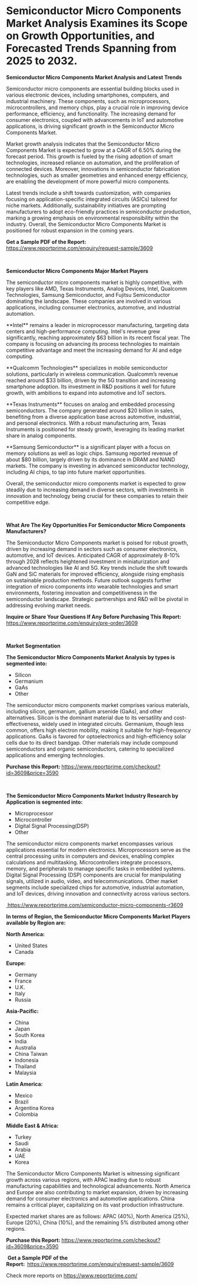 <p><h1>Semiconductor Micro Components Market Analysis Examines its Scope on Growth Opportunities, and Forecasted Trends Spanning from 2025 to 2032.</h1></p><p><strong>Semiconductor Micro Components Market Analysis and Latest Trends</strong></p>
<p><p>Semiconductor micro components are essential building blocks used in various electronic devices, including smartphones, computers, and industrial machinery. These components, such as microprocessors, microcontrollers, and memory chips, play a crucial role in improving device performance, efficiency, and functionality. The increasing demand for consumer electronics, coupled with advancements in IoT and automotive applications, is driving significant growth in the Semiconductor Micro Components Market.</p><p>Market growth analysis indicates that the Semiconductor Micro Components Market is expected to grow at a CAGR of 6.50% during the forecast period. This growth is fueled by the rising adoption of smart technologies, increased reliance on automation, and the proliferation of connected devices. Moreover, innovations in semiconductor fabrication technologies, such as smaller geometries and enhanced energy efficiency, are enabling the development of more powerful micro components. </p><p>Latest trends include a shift towards customization, with companies focusing on application-specific integrated circuits (ASICs) tailored for niche markets. Additionally, sustainability initiatives are prompting manufacturers to adopt eco-friendly practices in semiconductor production, marking a growing emphasis on environmental responsibility within the industry. Overall, the Semiconductor Micro Components Market is positioned for robust expansion in the coming years.</p></p>
<p><strong>Get a Sample PDF of the Report:&nbsp;</strong> <a href="https://www.reportprime.com/enquiry/request-sample/3609?utm_campaign=3556&utm_medium=2&utm_source=Github&utm_content=ia&utm_term=18032025&utm_id=semiconductor-micro-components">https://www.reportprime.com/enquiry/request-sample/3609</a></p>
<p>&nbsp;</p>
<p><strong>Semiconductor Micro Components Major Market Players</strong></p>
<p><p>The semiconductor micro components market is highly competitive, with key players like AMD, Texas Instruments, Analog Devices, Intel, Qualcomm Technologies, Samsung Semiconductor, and Fujitsu Semiconductor dominating the landscape. These companies are involved in various applications, including consumer electronics, automotive, and industrial automation.</p><p>**Intel** remains a leader in microprocessor manufacturing, targeting data centers and high-performance computing. Intel's revenue grew significantly, reaching approximately $63 billion in its recent fiscal year. The company is focusing on advancing its process technologies to maintain competitive advantage and meet the increasing demand for AI and edge computing.</p><p>**Qualcomm Technologies** specializes in mobile semiconductor solutions, particularly in wireless communication. Qualcomm’s revenue reached around $33 billion, driven by the 5G transition and increasing smartphone adoption. Its investment in R&D positions it well for future growth, with ambitions to expand into automotive and IoT sectors.</p><p>**Texas Instruments** focuses on analog and embedded processing semiconductors. The company generated around $20 billion in sales, benefiting from a diverse application base across automotive, industrial, and personal electronics. With a robust manufacturing arm, Texas Instruments is positioned for steady growth, leveraging its leading market share in analog components.</p><p>**Samsung Semiconductor** is a significant player with a focus on memory solutions as well as logic chips. Samsung reported revenue of about $80 billion, largely driven by its dominance in DRAM and NAND markets. The company is investing in advanced semiconductor technology, including AI chips, to tap into future market opportunities.</p><p>Overall, the semiconductor micro components market is expected to grow steadily due to increasing demand in diverse sectors, with investments in innovation and technology being crucial for these companies to retain their competitive edge.</p></p>
<p>&nbsp;</p>
<p><strong>What Are The Key Opportunities For Semiconductor Micro Components Manufacturers?</strong></p>
<p><p>The Semiconductor Micro Components market is poised for robust growth, driven by increasing demand in sectors such as consumer electronics, automotive, and IoT devices. Anticipated CAGR of approximately 8-10% through 2028 reflects heightened investment in miniaturization and advanced technologies like AI and 5G. Key trends include the shift towards GaN and SiC materials for improved efficiency, alongside rising emphasis on sustainable production methods. Future outlook suggests further integration of micro components into wearable technologies and smart environments, fostering innovation and competitiveness in the semiconductor landscape. Strategic partnerships and R&D will be pivotal in addressing evolving market needs.</p></p>
<p><strong>Inquire or Share Your Questions If Any Before Purchasing This Report:</strong> <a href="https://www.reportprime.com/enquiry/pre-order/3609?utm_campaign=3556&utm_medium=2&utm_source=Github&utm_content=ia&utm_term=18032025&utm_id=semiconductor-micro-components">https://www.reportprime.com/enquiry/pre-order/3609</a></p>
<p>&nbsp;</p>
<p><strong>Market Segmentation</strong></p>
<p><strong>The Semiconductor Micro Components Market Analysis by types is segmented into:</strong></p>
<p><ul><li>Silicon</li><li>Germanium</li><li>GaAs</li><li>Other</li></ul></p>
<p><p>The semiconductor micro components market comprises various materials, including silicon, germanium, gallium arsenide (GaAs), and other alternatives. Silicon is the dominant material due to its versatility and cost-effectiveness, widely used in integrated circuits. Germanium, though less common, offers high electron mobility, making it suitable for high-frequency applications. GaAs is favored for optoelectronics and high-efficiency solar cells due to its direct bandgap. Other materials may include compound semiconductors and organic semiconductors, catering to specialized applications and emerging technologies.</p></p>
<p><strong>Purchase this Report:&nbsp;</strong><a href="https://www.reportprime.com/checkout?id=3609&price=3590&utm_campaign=3556&utm_medium=2&utm_source=Github&utm_content=ia&utm_term=18032025&utm_id=semiconductor-micro-components">https://www.reportprime.com/checkout?id=3609&price=3590</a></p>
<p>&nbsp;</p>
<p><strong>The Semiconductor Micro Components Market Industry Research by Application is segmented into:</strong></p>
<p><ul><li>Microprocessor</li><li>Microcontroller</li><li>Digital Signal Processing(DSP)</li><li>Other</li></ul></p>
<p><p>The semiconductor micro components market encompasses various applications essential for modern electronics. Microprocessors serve as the central processing units in computers and devices, enabling complex calculations and multitasking. Microcontrollers integrate processors, memory, and peripherals to manage specific tasks in embedded systems. Digital Signal Processing (DSP) components are crucial for manipulating signals, utilized in audio, video, and telecommunications. Other market segments include specialized chips for automotive, industrial automation, and IoT devices, driving innovation and connectivity across various sectors.</p></p>
<p><a href="https://www.reportprime.com/semiconductor-micro-components-r3609?utm_campaign=3556&utm_medium=2&utm_source=Github&utm_content=ia&utm_term=18032025&utm_id=semiconductor-micro-components">&nbsp;https://www.reportprime.com/semiconductor-micro-components-r3609</a></p>
<p><strong>In terms of Region, the Semiconductor Micro Components Market Players available by Region are:</strong></p>
<p>
    <p> <strong> North America: </strong>
        <ul>
            <li>United States</li>
            <li>Canada</li>
        </ul>
        </p> 
    <p> <strong> Europe: </strong>
        <ul>
            <li>Germany</li>
            <li>France</li>
            <li>U.K.</li>
            <li>Italy</li>
            <li>Russia</li>
        </ul>
        </p> 
    <p> <strong> Asia-Pacific: </strong>
        <ul>
            <li>China</li>
            <li>Japan</li>
            <li>South Korea</li>
            <li>India</li>
            <li>Australia</li>
            <li>China Taiwan</li>
            <li>Indonesia</li>
            <li>Thailand</li>
            <li>Malaysia</li>
        </ul>
        </p> 
    <p> <strong> Latin America: </strong>
        <ul>
            <li>Mexico</li>
            <li>Brazil</li>
            <li>Argentina Korea</li>
            <li>Colombia</li>
        </ul>
        </p> 
    <p> <strong> Middle East & Africa: </strong>
        <ul>
            <li>Turkey</li>
            <li>Saudi</li>
            <li>Arabia</li>
            <li>UAE</li>
            <li>Korea</li>
        </ul>
    </p>
    </p>
<p><p>The Semiconductor Micro Components Market is witnessing significant growth across various regions, with APAC leading due to robust manufacturing capabilities and technological advancements. North America and Europe are also contributing to market expansion, driven by increasing demand for consumer electronics and automotive applications. China remains a critical player, capitalizing on its vast production infrastructure. </p><p>Expected market shares are as follows: APAC (40%), North America (25%), Europe (20%), China (10%), and the remaining 5% distributed among other regions.</p></p>
<p><strong>Purchase this Report: </strong><a href="https://www.reportprime.com/checkout?id=3609&price=3590&utm_campaign=3556&utm_medium=2&utm_source=Github&utm_content=ia&utm_term=18032025&utm_id=semiconductor-micro-components">https://www.reportprime.com/checkout?id=3609&price=3590</a></p>
<p>&nbsp;<strong>Get a Sample PDF of the Report:&nbsp;&nbsp;</strong><a href="https://www.reportprime.com/enquiry/request-sample/3609?utm_campaign=3556&utm_medium=2&utm_source=Github&utm_content=ia&utm_term=18032025&utm_id=semiconductor-micro-components">https://www.reportprime.com/enquiry/request-sample/3609</a></p>
<p><strong></strong></p>
<p>Check more reports on <a href="https://www.reportprime.com/?utm_campaign=3556&utm_medium=2&utm_source=Github&utm_content=ia&utm_term=18032025&utm_id=semiconductor-micro-components">https://www.reportprime.com/</a></p>